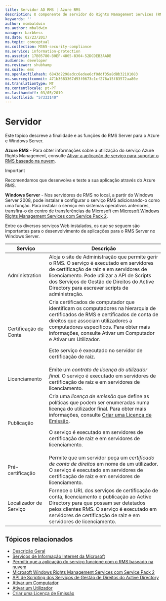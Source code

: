 ```yaml
---
title: Servidor AD RMS | Azure RMS
description: O componente de servidor do Rights Management Services (RMS) é implementado por um conjunto de serviços Web que são executados nos Serviços de Informação de Internet da Microsoft.
keywords: ''
author: msmbaldwin
ms.author: mbaldwin
manager: barbkess
ms.date: 02/23/2017
ms.topic: conceptual
ms.collection: M365-security-compliance
ms.service: information-protection
ms.assetid: 17B05780-B0EF-4805-8304-52DCDEB3AADB
audience: developer
ms.reviewer: shubhamp
ms.suite: ems
ms.openlocfilehash: 6843d2298adcc6edee6cf0ddf35a8d8b32101083
ms.sourcegitcommit: 471b3683367d93f0673c1cf276a15f83572aa80e
ms.translationtype: MT
ms.contentlocale: pt-PT
ms.lasthandoff: 03/05/2019
ms.locfileid: "57333140"
---
```

# <a name="server"></a>Servidor

Este tópico descreve a finalidade e as funções do RMS Server para o Azure e Windows Server.

**Azure RMS** - Para obter informações sobre a utilização do serviço Azure Rights Management, consulte [Ativar a aplicação de serviço para suportar o RMS baseado na nuvem](how-to-use-file-api-with-aadrm-cloud.md).

> [!IMPORTANT] 
> Recomendamos que desenvolva e teste a sua aplicação através do Azure RMS.

**Windows Server** - Nos servidores de RMS no local, a partir do Windows Server 2008, pode instalar e configurar o serviço RMS adicionando-o como uma função. Para instalar o serviço em sistemas operativos anteriores, transfira-o do centro de transferências da Microsoft em [Microsoft Windows Rights Management Services com Service Pack 2](https://www.microsoft.com/download/details.aspx?id=4909).

Entre os diversos serviços Web instalados, os que se seguem são importantes para o desenvolvimento de aplicações para o RMS Server no Windows Server.

| Serviço | Descrição |
|---------|-------------|
| Administration | Aloja o site de Administração que permite gerir o RMS. O serviço é executado em servidores de certificação de raiz e em servidores de licenciamento. Pode utilizar a API de Scripts dos Serviços de Gestão de Direitos do Active Directory para escrever scripts de administração.|
| Certificação de Conta |Cria certificados de computador que identificam os computadores na hierarquia de certificados de RMS e certificados de conta de direitos que associam utilizadores a computadores específicos. Para obter mais informações, consulte Ativar um Computador e Ativar um Utilizador.<p><p>Este serviço é executado no servidor de certificação de raiz. |
|Licenciamento | Emite um *contrato de licença do utilizador final*. O serviço é executado em servidores de certificação de raiz e em servidores de licenciamento.|
|Publicação | Cria uma *licença de emissão* que define as políticas que podem ser enumeradas numa licença do utilizador final. Para obter mais informações, consulte [Criar uma Licença de Emissão](https://msdn.microsoft.com/library/Aa362355).<p><p>O serviço é executado em servidores de certificação de raiz e em servidores de licenciamento.|
|Pré-certificação | Permite que um servidor peça um *certificado de conta de direitos* em nome de um utilizador. O serviço é executado em servidores de certificação de raiz e em servidores de licenciamento.|
|Localizador de Serviço | Fornece o URL dos serviços de certificação de conta, licenciamento e publicação ao Active Directory para que possam ser detetados pelos clientes RMS. O serviço é executado em servidores de certificação de raiz e em servidores de licenciamento.|

## <a name="related-topics"></a>Tópicos relacionados ##
* [Descrição Geral](ad-rms-overview.md)
* [Serviços de Informação Internet da Microsoft](https://www.iis.net/overview)
* [Permitir que a aplicação do serviço funcione com o RMS baseado na nuvem](how-to-use-file-api-with-aadrm-cloud.md)
* [Microsoft Windows Rights Management Services com Service Pack 2](https://www.microsoft.com/download/details.aspx?id=4909)
* [API de Scripting dos Serviços de Gestão de Direitos do Active Directory](https://msdn.microsoft.com/library/Bb968797)
* [Ativar um Computador](https://msdn.microsoft.com/library/Cc530377)
* [Ativar um Utilizador](https://msdn.microsoft.com/library/Cc530378)
* [Criar uma Licença de Emissão](https://msdn.microsoft.com/library/Aa362355)
